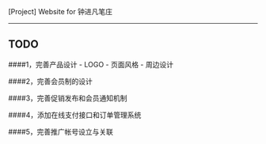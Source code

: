 [Project] Website for 钟进凡笔庄

----------
TODO
----------
####1，完善产品设计
    - LOGO
    - 页面风格
    - 周边设计

####2，完善会员制的设计

####3，完善促销发布和会员通知机制

####4，添加在线支付接口和订单管理系统

####5，完善推广帐号设立与关联
